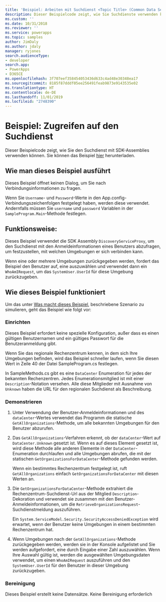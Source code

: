 ```yaml
---
title: 'Beispiel: Arbeiten mit Suchdienst <Topic Title> (Common Data Service) | Microsoft Docs'
description: Dieser Beispielcode zeigt, wie Sie Suchdienste verwenden können.
ms.custom: ''
ms.date: 10/31/2018
ms.reviewer: ''
ms.service: powerapps
ms.topic: samples
author: JimDaly
ms.author: jdaly
manager: ryjones
search.audienceType:
- developer
search.app:
- PowerApps
- D365CE
ms.openlocfilehash: 3f707eef358454053436d633c4ad48e30348ea17
ms.sourcegitcommit: 8185f87dddf05ee256491feab9873e9143535e02
ms.translationtype: HT
ms.contentlocale: de-DE
ms.lasthandoff: 11/01/2019
ms.locfileid: "2748390"
---
```

# <a name="sample-access-the-discovery-service"></a>Beispiel: Zugreifen auf den Suchdienst

Dieser Beispielcode zeigt, wie Sie den Suchdienst mit SDK-Assemblies verwenden können. Sie können das Beispiel [hier](https://github.com/Microsoft/PowerApps-Samples/tree/master/cds/orgsvc/C%23/DiscoveryService) herunterladen.

## <a name="how-to-run-this-sample"></a>Wie man dieses Beispiel ausführt

Dieses Beispiel öffnet keinen Dialog, um Sie nach Verbindungsinformationen zu fragen.

Wenn Sie `Username`- und `Password`-Werte in den App.config-Verbindungszeichenfolgen festgelegt haben, werden diese verwendet. Andernfalls müssen Sie `username` und `password` Variablen in der `SampleProgram.Main`-Methode festlegen.

## <a name="what-this-sample-does"></a>Funktionsweise:

Dieses Beispiel verwendet die SDK Assembly `DiscoveryServiceProxy`, um den Suchdienst mit den Anmeldeinformationen eines Benutzers abzufragen, um festzustellen, mit welchen Umgebungen er sich verbinden kann.

Wenn eine oder mehrere Umgebungen zurückgegeben werden, fordert das Beispiel den Benutzer auf, eine auszuwählen und verwendet dann ein `WhoAmIRequest`, um das `SystemUser.UserId` für diese Umgebung zurückzugeben.

## <a name="how-this-sample-works"></a>Wie dieses Beispiel funktioniert

Um das unter [Was macht dieses Beispiel](#what-this-sample-does), beschriebene Szenario zu simulieren, geht das Beispiel wie folgt vor:

### <a name="setup"></a>Einrichten

Dieses Beispiel erfordert keine spezielle Konfiguration, außer dass es einen gültigen Benutzernamen und ein gültiges Passwort für die Benutzeranmeldung gibt.

Wenn Sie das regionale Rechenzentrum kennen, in dem sich Ihre Umgebungen befinden, wird das Beispiel schneller laufen, wenn Sie diesen Wert in Zeile 40 der Datei SampleProgram.cs festlegen.

In SampleMethods.cs gibt es eine `DataCenter` Enumeration für jedes der bekannten Rechenzentren. Jedes Enumerationsmitglied ist mit einer `Description`-Notation versehen. Alle diese Mitglieder mit Ausnahme von `Unknown` haben die URL für den regionalen Suchdienst als Beschreibung. 


### <a name="demonstrate"></a>Demonstrieren

1. Unter Verwendung der Benutzer-Anmeldeinformationen und des `dataCenter`-Wertes verwendet das Programm die statische `GetAllOrganizations`-Methode, um alle bekannten Umgebungen für den Benutzer abzurufen.
1. Das `GetAllOrganizations`-Verfahren erkennt, ob der `dataCenter`-Wert auf `DataCenter.Unknown` gesetzt ist. Wenn es auf dieses Element gesetzt ist, wird diese Methode alle anderen Elemente in der `DataCenter`-Enumeration durchlaufen und alle Umgebungen abrufen, die mit der statischen `GetOrganizationsForDataCenter`-Methode gefunden werden.

    Wenn ein bestimmtes Rechenzentrum festgelegt ist, ruft `GetAllOrganizations` einfach `GetOrganizationsForDataCenter` mit diesen Werten an.

1. Die `GetOrganizationsForDataCenter`-Methode extrahiert die Rechenzentrum-Suchdienst-Url aus der Mitglied `Description`-Dekoration und verwendet sie zusammen mit den Benutzer-Anmeldeinformationen, um die `RetrieveOrganizationsRequest`-Suchdienstmeldung auszuführen.

    Ein `System.ServiceModel.Security.SecurityAccessDeniedException` wird erwartet, wenn der Benutzer keine Umgebungen in einem bestimmten Rechenzentrum hat.

1. Wenn Umgebungen nach der `GetAllOrganizations`-Methode zurückgegeben werden, werden sie in der Konsole aufgelistet und Sie werden aufgefordert, eine durch Eingabe einer Zahl auszuwählen. Wenn Ihre Auswahl gültig ist, werden die ausgewählten Umgebungsdaten verwendet, um einen `WhoAmIRequest` auszuführen und den `SystemUser.UserId` für den Benutzer in dieser Umgebung zurückzugeben.

### <a name="clean-up"></a>Bereinigung

Dieses Beispiel erstellt keine Datensätze. Keine Bereinigung erforderlich
